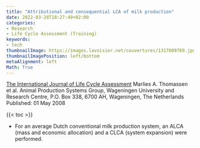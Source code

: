 ```yaml
---
title: "Attributional and consequential LCA of milk production"
date: 2022-03-28T18:27:49+02:00
categories:
- Research
- Life Cycle Assessment (Training)
keywords:
- tech
thumbnailImage: https://images.lavoisier.net/couvertures/1317609769.jpg
thumbnailImagePosition: left/bottom
metaAlignment: left
Math: True
---
```

[The International Journal of Life Cycle Assessment](https://link.springer.com/article/10.1007/s11367-008-0007-y)
Marlies A. Thomassen et al.
Animal Production Systems Group, Wageningen University and Research Centre, P.O. Box 338, 6700 AH, Wageningen, The Netherlands
Published: 01 May 2008
<!--more-->
{{< toc >}}
* For an average Dutch conventional milk production system, an ALCA (mass and economic allocation) and a CLCA (system expansion) were performed.
